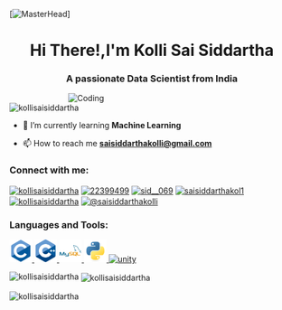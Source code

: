 [![MasterHead](https://user-images.githubusercontent.com/10498744/210012254-234538ff-d198-48aa-8964-37e6fd45d227.gif)]
<h1 align="center">Hi There!,I'm Kolli Sai Siddartha</h1>
<h3 align="center">A passionate Data Scientist from India</h3>
<img align="right" alt="Coding" width="400" src="https://camo.githubusercontent.com/5ddf73ad3a205111cf8c686f687fc216c2946a75005718c8da5b837ad9de78c9/68747470733a2f2f7468756d62732e6766796361742e636f6d2f4576696c4e657874446576696c666973682d736d616c6c2e676966">


<p align="left"> <img src="https://komarev.com/ghpvc/?username=kollisaisiddartha&label=Profile%20views&color=0e75b6&style=flat" alt="kollisaisiddartha" /> </p>

- 🌱 I’m currently learning **Machine Learning**

- 📫 How to reach me **saisiddarthakolli@gmail.com**

<h3 align="left">Connect with me:</h3>
<p align="left">
<a href="https://linkedin.com/in/kollisaisiddartha" target="blank"><img align="center" src="https://raw.githubusercontent.com/rahuldkjain/github-profile-readme-generator/master/src/images/icons/Social/linked-in-alt.svg" alt="kollisaisiddartha" height="30" width="40" /></a>
<a href="https://stackoverflow.com/users/22399499" target="blank"><img align="center" src="https://raw.githubusercontent.com/rahuldkjain/github-profile-readme-generator/master/src/images/icons/Social/stack-overflow.svg" alt="22399499" height="30" width="40" /></a>
<a href="https://instagram.com/sid__069" target="blank"><img align="center" src="https://raw.githubusercontent.com/rahuldkjain/github-profile-readme-generator/master/src/images/icons/Social/instagram.svg" alt="sid__069" height="30" width="40" /></a>
<a href="https://www.hackerrank.com/saisiddarthakol1" target="blank"><img align="center" src="https://raw.githubusercontent.com/rahuldkjain/github-profile-readme-generator/master/src/images/icons/Social/hackerrank.svg" alt="saisiddarthakol1" height="30" width="40" /></a>
<a href="https://www.leetcode.com/kollisaisiddartha" target="blank"><img align="center" src="https://raw.githubusercontent.com/rahuldkjain/github-profile-readme-generator/master/src/images/icons/Social/leet-code.svg" alt="kollisaisiddartha" height="30" width="40" /></a>
<a href="https://www.hackerearth.com/@saisiddarthakolli" target="blank"><img align="center" src="https://raw.githubusercontent.com/rahuldkjain/github-profile-readme-generator/master/src/images/icons/Social/hackerearth.svg" alt="@saisiddarthakolli" height="30" width="40" /></a>
</p>

<h3 align="left">Languages and Tools:</h3>
<p align="left"> <a href="https://www.cprogramming.com/" target="_blank" rel="noreferrer"> <img src="https://raw.githubusercontent.com/devicons/devicon/master/icons/c/c-original.svg" alt="c" width="40" height="40"/> </a> <a href="https://www.w3schools.com/cpp/" target="_blank" rel="noreferrer"> <img src="https://raw.githubusercontent.com/devicons/devicon/master/icons/cplusplus/cplusplus-original.svg" alt="cplusplus" width="40" height="40"/> </a> <a href="https://www.mysql.com/" target="_blank" rel="noreferrer"> <img src="https://raw.githubusercontent.com/devicons/devicon/master/icons/mysql/mysql-original-wordmark.svg" alt="mysql" width="40" height="40"/> </a> <a href="https://www.python.org" target="_blank" rel="noreferrer"> <img src="https://raw.githubusercontent.com/devicons/devicon/master/icons/python/python-original.svg" alt="python" width="40" height="40"/> </a> <a href="https://unity.com/" target="_blank" rel="noreferrer"> <img src="https://www.vectorlogo.zone/logos/unity3d/unity3d-icon.svg" alt="unity" width="40" height="40"/> </a> </p>

<p><img align="left" src="https://github-readme-stats.vercel.app/api/top-langs?username=kollisaisiddartha&show_icons=true&locale=en&layout=compact" alt="kollisaisiddartha" /></p>

<p>&nbsp;<img align="center" src="https://github-readme-stats.vercel.app/api?username=kollisaisiddartha&show_icons=true&locale=en" alt="kollisaisiddartha" /></p>

<p><img align="center" src="https://github-readme-streak-stats.herokuapp.com/?user=kollisaisiddartha&" alt="kollisaisiddartha" /></p>
